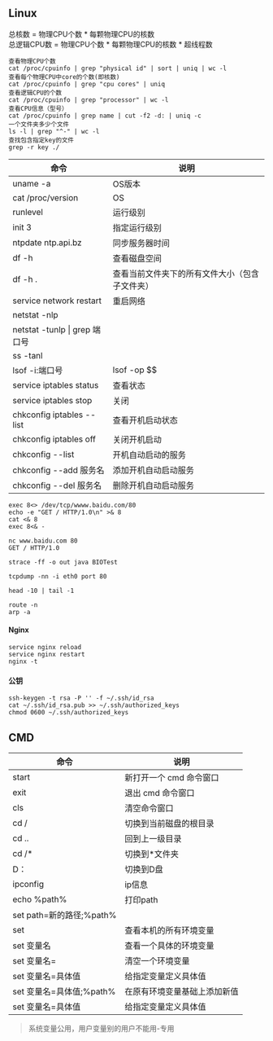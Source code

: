 ## Linux
总核数 = 物理CPU个数 * 每颗物理CPU的核数  
总逻辑CPU数 = 物理CPU个数 * 每颗物理CPU的核数 * 超线程数
```
查看物理CPU个数
cat /proc/cpuinfo | grep "physical id" | sort | uniq | wc -l
查看每个物理CPU中core的个数(即核数)
cat /proc/cpuinfo | grep "cpu cores" | uniq
查看逻辑CPU的个数
cat /proc/cpuinfo | grep "processor" | wc -l
查看CPU信息（型号）
cat /proc/cpuinfo | grep name | cut -f2 -d: | uniq -c
一个文件夹多少个文件
ls -l | grep "^-" | wc -l
查找包含指定key的文件
grep -r key ./
```

| 命令 | 说明                      |
|---|-------------------------|
| uname -a | OS版本                    |
| cat /proc/version  | OS                      |
| runlevel | 运行级别                    |
| init 3 | 指定运行级别                  |
| ntpdate ntp.api.bz | 同步服务器时间                 |
| df -h | 查看磁盘空间                  |
| df -h . | 查看当前文件夹下的所有文件大小（包含子文件夹） |
| service network restart | 重启网络                    |
| netstat -nlp |                         |
| netstat -tunlp \| grep 端口号                | |
| ss -tanl |                         |
| lsof -i:端口号 | lsof -op $$             |
| service iptables status | 查看状态                    |
| service iptables stop | 关闭                      |
| chkconfig iptables --list | 查看开机启动状态                |
| chkconfig iptables off | 关闭开机启动                  |
| chkconfig --list | 开机自动启动的服务               |
| chkconfig --add 服务名 | 添加开机自动启动服务              |
| chkconfig --del 服务名 | 删除开机自动启动服务              |

```
exec 8<> /dev/tcp/wwww.baidu.com/80
echo -e "GET / HTTP/1.0\n" >& 8
cat <& 8
exec 8<& -

nc www.baidu.com 80
GET / HTTP/1.0
    
strace -ff -o out java BIOTest

tcpdump -nn -i eth0 port 80

head -10 | tail -1

route -n
arp -a
```
#### Nginx
```
service nginx reload  
service nginx restart
nginx -t
```
#### 公钥
```
ssh-keygen -t rsa -P '' -f ~/.ssh/id_rsa  
cat ~/.ssh/id_rsa.pub >> ~/.ssh/authorized_keys  
chmod 0600 ~/.ssh/authorized_keys
```
## CMD
| 命令 | 说明 |
|---|---|
| start | 新打开一个 cmd 命令窗口 |
| exit | 退出 cmd 命令窗口 |
| cls | 清空命令窗口 |
| cd / | 切换到当前磁盘的根目录 |
| cd .. | 回到上一级目录 |
| cd /* | 切换到*文件夹 |
| D：| 切换到D盘 |
| ipconfig| ip信息 |
| echo %path% | 打印path |
| set path=新的路径;%path%| |
| set | 查看本机的所有环境变量 |
| set 变量名 | 查看一个具体的环境变量 |
| set 变量名= | 清空一个环境变量 |
| set 变量名=具体值 | 给指定变量定义具体值 |
| set 变量名=具体值;%path% | 在原有环境变量基础上添加新值 |
| set 变量名=具体值 | 给指定变量定义具体值 |
> 系统变量公用，用户变量别的用户不能用-专用